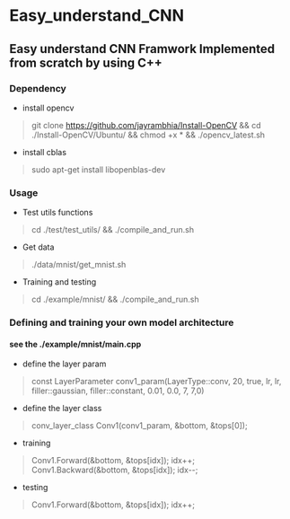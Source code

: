 #   Easy_understand_CNN
##  Easy understand CNN Framwork Implemented from scratch by using C++

### Dependency
- install opencv
> git clone https://github.com/jayrambhia/Install-OpenCV && cd ./Install-OpenCV/Ubuntu/ && chmod +x * && ./opencv_latest.sh
- install cblas
> sudo apt-get install libopenblas-dev
### Usage

- Test utils functions
> cd ./test/test_utils/ && ./compile_and_run.sh

- Get data
> ./data/mnist/get_mnist.sh

- Training and testing    
> cd ./example/mnist/ && ./compile_and_run.sh


### Defining and training your own model architecture
#### see the ./example/mnist/main.cpp 
- define the layer param
> const LayerParameter<double> conv1_param(LayerType::conv,  20,  true, lr, lr, filler::gaussian, filler::constant, 0.01, 0.0, 7, 7,0)
- define the layer class
> conv_layer_class<double> Conv1(conv1_param, &bottom, &tops[0]);
- training
> Conv1.Forward(&bottom,      &tops[idx]);    idx++;
> Conv1.Backward(&bottom,     &tops[idx]);    idx--;
- testing
> Conv1.Forward(&bottom,      &tops[idx]);    idx++;

